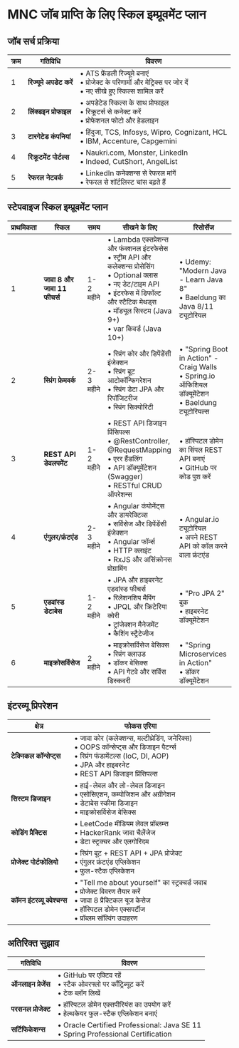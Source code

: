 # MNC जॉब प्राप्ति के लिए स्किल इम्प्रूवमेंट प्लान

## जॉब सर्च प्रक्रिया

| क्रम | गतिविधि | विवरण |
|------|---------|--------|
| 1 | **रिज्यूमे अपडेट करें** | • ATS फ्रेंडली रिज्यूमे बनाएं<br>• प्रोजेक्ट के परिणामों और मेट्रिक्स पर जोर दें<br>• नए सीखे हुए स्किल्स शामिल करें |
| 2 | **लिंक्डइन प्रोफाइल** | • अपडेटेड स्किल्स के साथ प्रोफाइल<br>• रिक्रूटर्स से कनेक्ट करें<br>• प्रोफेशनल फोटो और हेडलाइन |
| 3 | **टारगेटेड कंपनियां** | • हिंदुजा, TCS, Infosys, Wipro, Cognizant, HCL<br>• IBM, Accenture, Capgemini |
| 4 | **रिक्रूटमेंट पोर्टल्स** | • Naukri.com, Monster, LinkedIn<br>• Indeed, CutShort, AngelList |
| 5 | **रेफरल नेटवर्क** | • LinkedIn कनेक्शन्स से रेफरल मांगें<br>• रेफरल से शॉर्टलिस्ट चांस बढ़ते हैं |

## स्टेपवाइज स्किल इम्प्रूवमेंट प्लान

| प्राथमिकता | स्किल | समय | सीखने के लिए | रिसोर्सेज |
|-----------|-------|------|-------------|-----------|
| 1 | **जावा 8 और जावा 11 फीचर्स** | 1-2 महीने | • Lambda एक्सप्रेशन्स और फंक्शनल इंटरफेसेस<br>• स्ट्रीम API और कलेक्शन्स प्रोसेसिंग<br>• Optional क्लास<br>• नए डेट/टाइम API<br>• इंटरफेस में डिफॉल्ट और स्टैटिक मेथड्स<br>• मॉड्यूल सिस्टम (Java 9+)<br>• var किवर्ड (Java 10+) | • Udemy: "Modern Java - Learn Java 8"<br>• Baeldung का Java 8/11 ट्यूटोरियल |
| 2 | **स्प्रिंग फ्रेमवर्क** | 2-3 महीने | • स्प्रिंग कोर और डिपेंडेंसी इंजेक्शन<br>• स्प्रिंग बूट आटोकॉन्फिगरेशन<br>• स्प्रिंग डेटा JPA और रिपॉजिटरीज<br>• स्प्रिंग सिक्योरिटी | • "Spring Boot in Action" - Craig Walls<br>• Spring.io ऑफिशियल डॉक्यूमेंटेशन<br>• Baeldung ट्यूटोरियल्स |
| 3 | **REST API डेवलपमेंट** | 1-2 महीने | • REST API डिजाइन प्रिंसिपल्स<br>• @RestController, @RequestMapping<br>• एरर हैंडलिंग<br>• API डॉक्यूमेंटेशन (Swagger)<br>• RESTful CRUD ऑपरेशन्स | • हॉस्पिटल डोमेन का सिंपल REST API बनाएं<br>• GitHub पर कोड पुश करें |
| 4 | **एंगुलर/फ्रंटएंड** | 2-3 महीने | • Angular कंपोनेंट्स और डायरेक्टिव्स<br>• सर्विसेज और डिपेंडेंसी इंजेक्शन<br>• Angular फॉर्म्स<br>• HTTP क्लाइंट<br>• RxJS और असिंक्रोनस प्रोग्रामिंग | • Angular.io ट्यूटोरियल<br>• अपने REST API को कॉल करने वाला फ्रंटएंड |
| 5 | **एडवांस्ड डेटाबेस** | 1-2 महीने | • JPA और हाइबरनेट एडवांस्ड फीचर्स<br>• रिलेशनशिप मैपिंग<br>• JPQL और क्रिटेरिया क्वेरी<br>• ट्रांजेक्शन मैनेजमेंट<br>• कैशिंग स्ट्रैटेजीज | • "Pro JPA 2" बुक<br>• हाइबरनेट डॉक्यूमेंटेशन |
| 6 | **माइक्रोसर्विसेज** | 2 महीने | • माइक्रोसर्विसेज बेसिक्स<br>• स्प्रिंग क्लाउड<br>• डॉकर बेसिक्स<br>• API गेटवे और सर्विस डिस्कवरी | • "Spring Microservices in Action"<br>• डॉकर डॉक्यूमेंटेशन |

## इंटरव्यू प्रिपरेशन

| क्षेत्र | फोकस एरिया |
|-------|------------|
| **टेक्निकल कॉन्सेप्ट्स** | • जावा कोर (कलेक्शन्स, मल्टीथ्रेडिंग, जनेरिक्स)<br>• OOPS कॉन्सेप्ट्स और डिजाइन पैटर्न्स<br>• स्प्रिंग फंडामेंटल्स (IoC, DI, AOP)<br>• JPA और हाइबरनेट<br>• REST API डिजाइन प्रिंसिपल्स |
| **सिस्टम डिजाइन** | • हाई-लेवल और लो-लेवल डिजाइन<br>• एसोसिएशन, कम्पोजिशन और अग्रीगेशन<br>• डेटाबेस स्कीमा डिजाइन<br>• माइक्रोसर्विसेज बेसिक्स |
| **कोडिंग प्रैक्टिस** | • LeetCode मीडियम लेवल प्रॉब्लम्स<br>• HackerRank जावा चैलेंजेज<br>• डेटा स्ट्रक्चर और एलगोरिदम |
| **प्रोजेक्ट पोर्टफोलियो** | • स्प्रिंग बूट + REST API + JPA प्रोजेक्ट<br>• एंगुलर फ्रंटएंड एप्लिकेशन<br>• फुल-स्टैक एप्लिकेशन |
| **कॉमन इंटरव्यू क्वेश्चन्स** | • "Tell me about yourself" का स्ट्रक्चर्ड जवाब<br>• प्रोजेक्ट विवरण तैयार करें<br>• जावा 8 प्रैक्टिकल यूज केसेज<br>• हॉस्पिटल डोमेन एक्सपर्टीज<br>• प्रॉब्लम सॉल्विंग उदाहरण |

## अतिरिक्त सुझाव

| गतिविधि | विवरण |
|---------|--------|
| **ऑनलाइन प्रेजेंस** | • GitHub पर एक्टिव रहें<br>• स्टैक ओवरफ्लो पर कॉंट्रिब्यूट करें<br>• टेक ब्लॉग लिखें |
| **परसनल प्रोजेक्ट** | • हॉस्पिटल डोमेन एक्सपीरियंस का उपयोग करें<br>• हेल्थकेयर फुल-स्टैक एप्लिकेशन बनाएं |
| **सर्टिफिकेशन्स** | • Oracle Certified Professional: Java SE 11<br>• Spring Professional Certification |